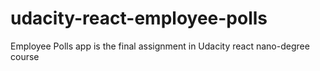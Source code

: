 # udacity-react-employee-polls
Employee Polls app is the final assignment in Udacity react nano-degree course
